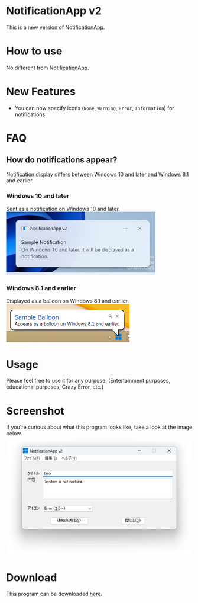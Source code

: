 # NotificationApp v2
This is a new version of NotificationApp.

# How to use
No different from [NotificationApp](https://yuuya20061202.wixsite.com/website/%E4%BB%BB%E6%84%8F%E3%81%AE%E5%86%85%E5%AE%B9%E3%81%A7%E9%80%9A%E7%9F%A5%E3%82%92%E9%80%81%E4%BF%A1).

# New Features
* You can now specify icons (``None``, ``Warning``, ``Error``, ``Information``) for notifications.

# FAQ
## How do notifications appear?
Notification display differs between Windows 10 and later and Windows 8.1 and earlier.
### Windows 10 and later
Sent as a notification on Windows 10 and later.<br>
![Sample on Windows 10/11](example/windows10.png)
### Windows 8.1 and earlier
Displayed as a balloon on Windows 8.1 and earlier.<br>
![Sample on Windows 8.1 and earlier](example/windows81.png)

# Usage
Please feel free to use it for any purpose. (Entertainment purposes, educational purposes, Crazy Error, etc.)

# Screenshot
If you're curious about what this program looks like, take a look at the image below.<br>
![Screenshot](Screenshot.png)

# Download
This program can be downloaded [here](https://github.com/YuuyaGitHub/CS-Apps-Repository/raw/main/NotificationApp%20v2/bin/Release/NotificationApp%20v2.exe).
